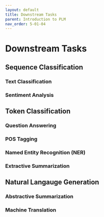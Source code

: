 ```yaml
---
layout: default
title: Downstream Tasks
parent: Introduction to PLM
nav_order: 5-01-04
---
```


# Downstream Tasks

## Sequence Classification

### Text Classification

### Sentiment Analysis

## Token Classification

### Question Answering

### POS Tagging

### Named Entity Recognition (NER)

### Extractive Summarization

## Natural Langauge Generation

### Abstractive Summarization

### Machine Translation
